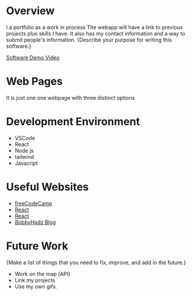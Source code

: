 # Overview
I a portfolio as a work in process 
The webapp will have a link to previous projects plus skills I have. It also has my contact information and a way to submit people's information.
{Describe your purpose for writing this software.}

[Software Demo Video](https://youtu.be/zlmHTWjZS28)

# Web Pages
It is just one one webpage with three distinct options
# Development Environment
* VSCode 
* React
* Node js 
* tailwind
* Javacript


# Useful Websites

* [freeCodeCamp](https://www.freecodecamp.org/news/build-portfolio-website-react/)
* [React](https://reactjs.org/docs/introducing-jsx.html)
* [React](https://reactjs.org/tutorial/tutorial.html)
* [BobbyHadz Blog](https://reactjs.org/tutorial/tutorial.html)


# Future Work

{Make a list of things that you need to fix, improve, and add in the future.}
* Work on the map (API)
* Link my projects 
* Use my own gifs. 
